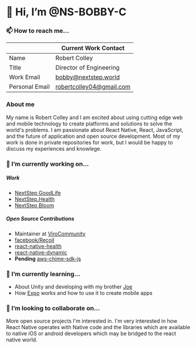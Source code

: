 

# 👋 Hi, I’m @NS-BOBBY-C

### 📫 How to reach me...

|                | Current Work Contact                                | 
| -------------- | ------------------------------------------------------- | 
| Name           | Robert Colley                                           | 
| Title          | Director of Engineering                                 | 
| Work Email     | [bobby@nextstep.world](mailto:bobby@nextstep.world)     |
| Personal Email | [robertcolley04@gmail.com](mailto:robertcolley04@gmail.com) |

### About me

My name is Robert Colley and I am excited about using cutting edge web and mobile technology to create platforms and solutions to solve the world's problems. I am passionate about React Native, React, JavaScript, and the future of application and open source development. Most of my work is done in private repositories for work, but I would be happy to discuss my experiences and knowlege.

### 🔭 I’m currently working on...

##### Work

- [NextStep GoodLife](https://nextstepgoodife.com)
- [NextStep.Health](https://nextstep.health)
- [NextStep Bloom](https://nextstepbloom.com)

##### Open Source Contributions

- Maintainer at [ViroCommunity](https://github.com/ViroCommunity)
- [facebook/Recoil](https://github.com/facebookexperimental/Recoil)
- [react-native-health](https://github.com/agencyenterprise/react-native-health)
- [react-native-dynamic](https://github.com/codemotionapps/react-native-dynamic)
- __Pending__ [aws-chime-sdk-js](https://github.com/aws/amazon-chime-sdk-js)

### 🌱 I’m currently learning...

- About Unity and developing with my brother [Joe](https://github.com/JoeThCo)
- How [Expo](https://github.com/expo/expo) works and how to use it to create mobile apps

### 👯 I’m looking to collaborate on...

More open source projects I'm interested in. I'm very interested in how React Native operates with Native code and the libraries which are available to native iOS or android developers which may be bridged to the react native world.
